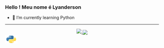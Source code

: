 ### Hello ! Meu nome é Lyanderson 
- 🌱 I’m currently learning Python
----------------------------------------------------------------------------------------------------------------------------------------------
<div align="center">
<a href="https://beacons.al/Lyanderson">
<img height="180em" src="https://github-readme-stats.vercel.app/api?username=Lyanderson-SR&show_icons=true&theme=radical&include_all_commits=true&icon_color=00FFF7&title_color=00FFF7&bg_color=000000"/>  
<img align="center" height="140em" src="https://github-readme-stats.vercel.app/api/top-langs/?username=Lyanderson-SR&layout=compact&icon_color=00FFF7&title_color=00FFF7&bg_color=000000")/>
</div>
<img align="center" alt="Lyanderson-Python" height="30" width="40" src="https://raw.githubusercontent.com/devicons/devicon/master/icons/python/python-original.svg">
